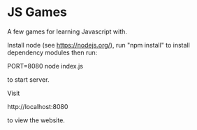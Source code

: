 # JS Games

A few games for learning Javascript with.

Install node (see https://nodejs.org/), run "npm install" to install dependency modules then run:

  PORT=8080 node index.js

to start server.

Visit

  http://localhost:8080

to view the website.

